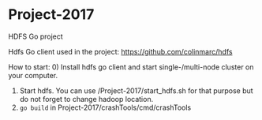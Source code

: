 # Project-2017
HDFS Go project

Hdfs Go client used in the project: https://github.com/colinmarc/hdfs

How to start:
0) Install hdfs go client and start single-/multi-node cluster on your computer.
1) Start hdfs. You can use /Project-2017/start_hdfs.sh for that purpose but do not forget to change hadoop location.
2) `go build` in Project-2017/crashTools/cmd/crashTools